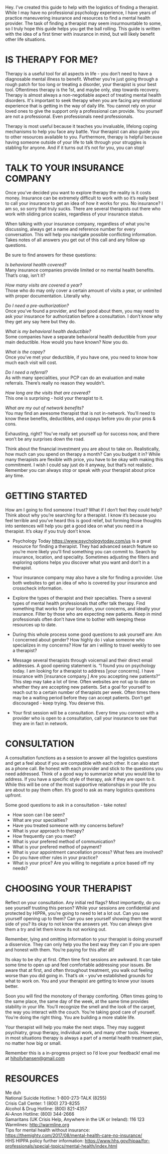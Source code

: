 Hey. I’ve created this guide to help with the logistics of finding a therapist. While I may have no professional psychology experience, I have years of practice maneuvering insurance and resources to find a mental health provider. The task of finding a therapist may seem insurmountable to some, so I truly hope this guide helps you get the ball rolling. This guide is written with the idea of a first timer with insurance in mind, but will likely benefit other life situations.

# IS THERAPY FOR ME?

Therapy is a useful tool for all aspects in life - you don’t need to have a diagnosable mental illness to benefit. Whether you’re just going through a rough patch for too long or treating a disorder, your therapist is your best tool. Oftentimes therapy is the 1st, and maybe only, step towards recovery. Therapy is almost always a non-negotiable aspect of treating mental health disorders. It's important to seek therapy when you are facing any emotional experience that is getting in the way of daily life. You cannot rely on your loved ones to give the support only a professional can provide. You yourself are not a professional. Even professionals need professionals.

Therapy is most useful because it teaches you invaluable, lifelong coping mechanisms to help you face any battle. Your therapist can also guide you to other resources available to you. Furthermore, therapy is helpful because having someone outside of your life to talk through your struggles is stabling for anyone. And if it turns out it’s not for you, you can stop!

# TALK TO YOUR INSURANCE COMPANY

Once you’ve decided you want to explore therapy the reality is it costs money. Insurance can be extremely difficult to work with so it’s really best to call your insurance to get an idea of how it works for you. No insurance? I am so, so sorry that truly sucks. There are several therapists out there who work with sliding price scales, regardless of your insurance status.

When talking with your insurance company, regardless of what you’re discussing, always get a name and reference number for every conversation. This will help you navigate possible conflicting information. Takes notes of all answers you get out of this call and any follow up questions.

Be sure to find answers for these questions:

_Is behavioral health covered?_  
Many insurance companies provide limited or no mental health benefits. That’s crap, isn’t it?

_How many visits are covered a year?_  
Those who do may only cover a certain amount of visits a year, or unlimited with proper documentation. Literally why.

_Do I need a pre-authorization?_  
Once you’ve found a provider, and feel good about them, you may need to ask your insurance for authorization before a consultation. I don’t know why they get any say here but they do.

_What is my behavioral health deductible?_  
Some companies have a separate behavioral health deductible from your main deductible. How would you have known? Now you do.

_What is the copay?_  
Once you’ve met your deductible, if you have one, you need to know how much each visit will cost.

_Do I need a referral?_  
As with many specialities, your PCP can do an evaluation and make referrals. There’s really no reason they wouldn’t.

_How long are the visits that are covered?_  
This one is surprising - hold your therapist to it.

_What are my out of network benefits?_  
You may find an awesome therapist that is not in-network. You’ll need to know these benefits, deductibles, and copays before you do your pros & cons.

Exhausting, right? You’ve really set yourself up for success now, and there won’t be any surprises down the road.

Think about the financial investment you are about to take on. Realistically, how much can you spend on therapy a month? Can you budget it in? While many therapists are flexible with price, you have to be okay with making this commitment. I wish I could say just do it anyway, but that’s not realistic. Remember you can always stop or speak with your therapist about price any time.


# GETTING STARTED

How am I going to find someone I trust? What if I don’t feel they could help? Think about why you’re searching for a therapist. I know it’s because you feel terrible and you’ve heard this is good relief, but forming those thoughts into sentences will help you get a good idea on what you need in a therapist. It’s okay if you truly don’t know.

- Psychology Today <https://www.psychologytoday.com/us> is a great resource for finding a therapist. They had advanced search feature so you’re more likely you’ll find something you can commit to. Search by insurance, location, and speciality. Sometimes adjusting the filters and exploring options helps you discover what you want and don’t in a therapist.

- Your insurance company may also have a site for finding a provider. Use both websites to get an idea of who is covered by your insurance and crosscheck information.

- Explore the types of therapist and their specialties. There a several types of mental health professionals that offer talk therapy. Find something that works for your location, your concerns, and ideally your insurance. Filter by those who are expecting new patients. Keep in mind professionals often don’t have time to bother with keeping these resources up to date.

- During this whole process some good questions to ask yourself are: Am I concerned about gender? How highly do i value someone who specializes in my concerns? How far am i willing to travel weekly to see a therapist?

- Message several therapists through voicemail and their direct email addresses. A good opening statement is. “I found you on psychology today. I am looking for a therapist to address [your concerns]. I have insurance with [insurance company.] Are you accepting new patients?”  
This step may take a lot of time. Often websites are not up to date on whether they are accepting new patients. Set a goal for yourself to reach out to a certain number of therapists per week. Often times there may be a waiting period before they can accept patients. Don’t get discouraged - keep trying. You deserve this.

- Your first session will be a consultation. Every time you connect with a provider who is open to a consultation, call your insurance to see that they are in fact in network.



# CONSULTATION

A consultation functions as a session to answer all the logistics questions and get a feel about if you are compatible with each other. It can also start as a phone call. Be honest with each provider and stick to the questions you need addressed. Think of a good way to summarize what you would like to address. If you have a specific style of therapy, ask if they are open to it. While this will be one of the most supportive relationships in your life you are about to pay them often. It’s good to ask as many logistics questions upfront.

Some good questions to ask in a consultation - take notes!

- How soon can I be seen?
- What are your specialties? 
- Have you treated someone with my concerns before?
- What is your approach to therapy?
- How frequently can you meet?
- What is your prefered method of communication?
- What is your prefered method of payment?
- What is your appointment cancellation process? What fees are involved?
- Do you have other rules in your practice?
- What is your price? Are you willing to negotiate a price based off my needs?





# CHOOSING YOUR THERAPIST

Reflect on your consultation. Any initial red flags? Most importantly, do you see yourself trusting this person? While your sessions are confidential and protected by HIPPA, you’re going to need to let a lot out. Can you see yourself opening up to them? Can you see yourself showing them the worst side of you? Its okay to not know the answers yet. You can always give them a try and let them know its not working out.

Remember, lying and omitting information to your therapist is doing yourself a disservice. They can only help you the best way they can if you are open and honest with them. You’re paying for this after all!

Its okay to be shy at first. Often time first sessions are awkward. It can take some time to open up and feel comfortable addressing your issues. Be aware that at first, and often throughout treatment, you walk out feeling worse than you did going in. That’s ok - you’ve established grounds for what to work on. You and your therapist are getting to know your issues better.

Soon you will find the monotony of therapy comforting. Often times going to the same place, the same day of the week, at the same time provides stability in your life. You’ll recognize the smell and the look of the carpet, the way you interact with the couch. You’re taking good care of yourself. You’re doing the right thing. You are building a more stable life.

Your therapist will help you make the next steps. They may suggest psychiatry, group therapy, individual work, and many other tools. However, in most situations therapy is always a part of a mental health treatment plan, no matter how big or small.

Remember this is a in-progress project so I’d love your feedback! 
email me at hihollyhansen@gmail.com 




# RESOURCES

Me duh  
National Suicide Hotline: 1-800-273-TALK (8255)  
Crisis Call Center: 1 (800) 273-8255  
Alcohol & Drug Hotline: (800) 821-4357  
Al-Anon Hotline:  (800) 344-2666  
Samaritans (UK Crisis Help, Anywhere in the UK or Ireland): 116 123  
Warmlines: <http://warmline.org>     
Tips for mental health without insurance: <https://themighty.com/2017/08/mental-health-care-no-insurance/>       
HHS HIPPA policy further information: <https://www.hhs.gov/hipaa/for-professionals/special-topics/mental-health/index.html>     



